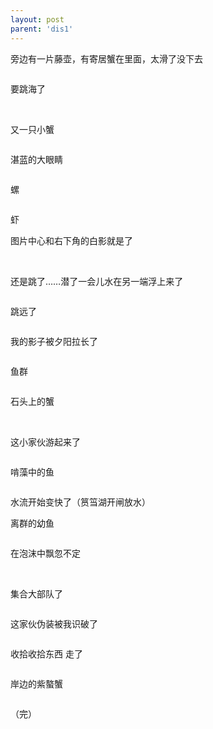 ```yaml
---
layout: post
parent: 'dis1'
---
```

旁边有一片藤壶，有寄居蟹在里面，太滑了没下去

<img class='disc' data-src='https://lykoseremos.github.io/gmalb-01/dis1/33.jpg'>

要跳海了

<img class='disc' data-src='https://lykoseremos.github.io/gmalb-01/dis1/34.jpg'>

<img class='disc' data-src='https://lykoseremos.github.io/gmalb-01/dis1/35.jpg'>

又一只小蟹

<img class='disc' data-src='https://lykoseremos.github.io/gmalb-01/dis1/36.jpg'>

湛蓝的大眼睛

<img class='disc' data-src='https://lykoseremos.github.io/gmalb-01/dis1/37.jpg'>

螺

<img class='disc' data-src='https://lykoseremos.github.io/gmalb-01/dis1/38.jpg'>

虾


图片中心和右下角的白影就是了

<img class='disc' data-src='https://lykoseremos.github.io/gmalb-01/dis1/40.jpg'>

<img class='disc' data-src='https://lykoseremos.github.io/gmalb-01/dis1/41.jpg'>

还是跳了……潜了一会儿水在另一端浮上来了

<img class='disc' data-src='https://lykoseremos.github.io/gmalb-01/dis1/42.jpg'>

跳远了

<img class='disc' data-src='https://lykoseremos.github.io/gmalb-01/dis1/43.jpg'>

我的影子被夕阳拉长了

<img class='disc' data-src='https://lykoseremos.github.io/gmalb-01/dis1/44.jpg'>

鱼群

<img class='disc' data-src='https://lykoseremos.github.io/gmalb-01/dis1/45.jpg'>

石头上的蟹

<img class='disc' data-src='https://lykoseremos.github.io/gmalb-01/dis1/46.jpg'>

<img class='disc' data-src='https://lykoseremos.github.io/gmalb-01/dis1/47.jpg'>

这小家伙游起来了

<img class='disc' data-src='https://lykoseremos.github.io/gmalb-01/dis1/48.jpg'>

啃藻中的鱼

<img class='disc' data-src='https://lykoseremos.github.io/gmalb-01/dis1/49.jpg'>

水流开始变快了（筼筜湖开闸放水）


离群的幼鱼

<img class='disc' data-src='https://lykoseremos.github.io/gmalb-01/dis1/50.jpg'>

在泡沫中飘忽不定

<img class='disc' data-src='https://lykoseremos.github.io/gmalb-01/dis1/51.jpg'>

<img class='disc' data-src='https://lykoseremos.github.io/gmalb-01/dis1/52.jpg'>

集合大部队了

<img class='disc' data-src='https://lykoseremos.github.io/gmalb-01/dis1/53.jpg'>

这家伙伪装被我识破了

<img class='disc' data-src='https://lykoseremos.github.io/gmalb-01/dis1/54.jpg'>

收拾收拾东西 走了

<img class='disc' data-src='https://lykoseremos.github.io/gmalb-01/dis1/55.jpg'>

岸边的紫螯蟹

<img class='disc' data-src='https://lykoseremos.github.io/gmalb-01/dis1/56.jpg'>

（完）
